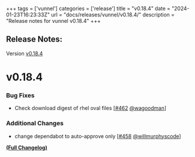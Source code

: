 +++
tags = ['vunnel']
categories = ['release']
title = "v0.18.4"
date = "2024-01-23T16:23:33Z"
url = "docs/releases/vunnel/v0.18.4/"
description = "Release notes for vunnel v0.18.4"
+++

## Release Notes:
Version [v0.18.4](https://github.com/anchore/vunnel/releases/tag/v0.18.4)

# v0.18.4

### Bug Fixes

- Check download digest of rhel oval files [[#462](https://github.com/anchore/vunnel/pull/462) [@wagoodman](https://github.com/wagoodman)]

### Additional Changes

- change dependabot to auto-approve only [[#458](https://github.com/anchore/vunnel/pull/458) [@willmurphyscode](https://github.com/willmurphyscode)]

**[(Full Changelog)](https://github.com/anchore/vunnel/compare/v0.18.3...v0.18.4)**
